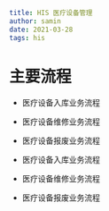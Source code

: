 ```yaml
title: HIS 医疗设备管理
author: samin
date: 2021-03-28
tags: his
```

# 主要流程

- 医疗设备入库业务流程

- 医疗设备维修业务流程

- 医疗设备报废业务流程

- 医疗设备入库业务流程

- 医疗设备维修业务流程

- 医疗设备报废业务流程
